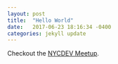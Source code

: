 ```yaml
---
layout: post
title:  "Hello World"
date:   2017-06-23 18:16:34 -0400
categories: jekyll update
---
```

Checkout the [NYCDEV Meetup][nycdev-meetup].

[nycdev-meetup]: https://meetup.com/NYCDEV
